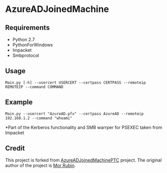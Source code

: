 # AzureADJoinedMachine

## Requirements

* Python 2.7
* PythonForWindows
* Impacket
* Smbprotocol

## Usage

```
Main.py [-h] --usercert USERCERT --certpass CERTPASS --remoteip REMOTEIP --command COMMAND
```

## Example

```
Main.py --usercert "AzureAD.pfx" --certpass AzureAD --remoteip 192.168.1.2 --command "whoami"
```



*Part of the Kerberos functionality and SMB warrper for PSEXEC taken from Impacket


## Credit

This project is forked from [AzureADJoinedMachinePTC](https://github.com/morRubin/AzureADJoinedMachinePTC) project. 
The original author of the project is [Mor Rubin](https://twitter.com/rubin_mor).